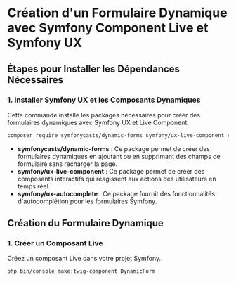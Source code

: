 <!-- composer require symfonycasts/dynamic-forms symfony/ux-live-component symfony/ux-autocomplete

symfony console make:twig-component
php bin/console importmap:require tom-select/dist/css/tom-select.default.css -->



# Création d'un Formulaire Dynamique avec Symfony Component Live et Symfony UX

## Étapes pour Installer les Dépendances Nécessaires

### 1. Installer Symfony UX et les Composants Dynamiques
Cette commande installe les packages nécessaires pour créer des formulaires dynamiques avec Symfony UX et Live Component.

```bash
composer require symfonycasts/dynamic-forms symfony/ux-live-component symfony/ux-autocomplete
```

- **symfonycasts/dynamic-forms** : Ce package permet de créer des formulaires dynamiques en ajoutant ou en supprimant des champs de formulaire sans recharger la page.
- **symfony/ux-live-component** : Ce package permet de créer des composants interactifs qui réagissent aux actions des utilisateurs en temps réel.
- **symfony/ux-autocomplete** : Ce package fournit des fonctionnalités d'autocomplétion pour les formulaires Symfony.

## Création du Formulaire Dynamique

### 1. Créer un Composant Live

Créez un composant Live dans votre projet Symfony.

```bash
php bin/console make:twig-component DynamicForm
```

